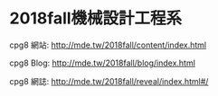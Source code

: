 # 2018fall機械設計工程系
cpg8 網站: http://mde.tw/2018fall/content/index.html

cpg8 Blog: http://mde.tw/2018fall/blog/index.html

cpg8 網誌: http://mde.tw/2018fall/reveal/index.html#/
